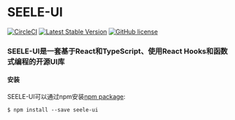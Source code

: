 # SEELE-UI 
[![CircleCI](https://circleci.com/gh/wky0615/SEELE-UI/tree/master.svg?style=svg)](https://circleci.com/gh/wky0615/SEELE-UI/tree/master)
[![Latest Stable Version](https://img.shields.io/npm/v/seele-ui.svg)](https://www.npmjs.com/package/seele-ui)
[![GitHub license](https://img.shields.io/badge/license-MIT-blue.svg)](https://github.com/facebook/react/blob/master/LICENSE)

### SEELE-UI是一套基于React和TypeScript、使用React Hooks和函数式编程的开源UI库

#### 安装
SEELE-UI可以通过npm安装[npm package](https://www.npmjs.com/package/seele-ui):

```$ npm install --save seele-ui```
